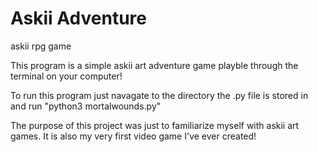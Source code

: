 # Askii Adventure
askii rpg game

This program is a simple askii art adventure game playble through the terminal on your computer!

To run this program just navagate to the directory the .py file is stored in and run "python3 mortalwounds.py"

The purpose of this project was just to familiarize myself with askii art games. It is also my very first video game I've ever created!
